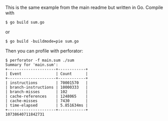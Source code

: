 This is the same example from the main readme but written in Go. Compile with

```
$ go build sum.go
```

or

```
$ go build -buildmode=pie sum.go
```

Then you can profile with perforator:

```
$ perforator -f main.sum ./sum
Summary for 'main.sum':
+---------------------+------------+
| Event               | Count      |
+---------------------+------------+
| instructions        | 70001570   |
| branch-instructions | 10000333   |
| branch-misses       | 102        |
| cache-references    | 1248065    |
| cache-misses        | 7430       |
| time-elapsed        | 5.851634ms |
+---------------------+------------+
10738640711842731
```

